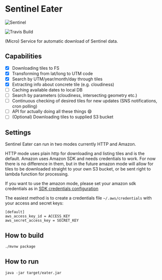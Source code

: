 # Sentinel Eater
![Sentinel](https://openclipart.org/image/200px/svg_to_png/196091/satellite-icon.png)

![Travis Build](https://travis-ci.org/LinkedList/sentinel-eater.svg?branch=master)

(Micro) Service for automatic download of Sentinel data.

## Capabilities

- [x] Downloading tiles to FS
- [x] Transforming from lat/long to UTM code
- [x] Search by UTM/year/month/day through tiles
- [x] Extracting info about concrete tile (e.g. cloudiness)
- [ ] Caching available dates to local DB
- [ ] Search by parameters (cloudiness, intersecting geometry etc.)
- [ ] Continuous checking of desired tiles for new updates (SNS notifications, cron polling)
- [ ] API for actually doing all these things :smile:
- [ ] (Optional) Downloading tiles to supplied S3 bucket

## Settings
Sentinel Eater can run in two modes currently HTTP and Amazon.

HTTP mode uses plain http for downloading and listing tiles and is the default. Amazon uses Amazon SDK and needs credentials to work. For now
there is no difference in them, but in the future amazon mode will allow for tiles to be downloaded straight to your own S3 bucket, or be sent 
right to lambda function for processing.

If you want to use the amazon mode, please set your amazon sdk credentials as in [SDK credentials configuration](http://cloud.spring.io/spring-cloud-aws/spring-cloud-aws.html#_sdk_credentials_configuration)

The easiest method is to create a credentials file `~/.aws/credentials` with your access and secret keys:
```
[default]
aws_access_key_id = ACCESS_KEY
aws_secret_access_key = SECRET_KEY
```
## How to build
```sh
./mvnw package
```
## How to run
```
java -jar target/eater.jar
```
